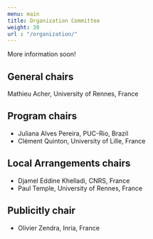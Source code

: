 ```yaml
---
menu: main
title: Organization Committee
weight: 30
url : "/organization/"
---
```


More information soon!

## General chairs

Mathieu Acher, University of Rennes, France

## Program chairs

 * Juliana Alves Pereira, PUC-Rio, Brazil
 * Clément Quinton, University of Lille, France

## Local Arrangements chairs

 * Djamel Eddine Khelladi, CNRS, France
 * Paul Temple, University of Rennes, France

## Publicitly chair

 * Olivier Zendra, Inria, France


